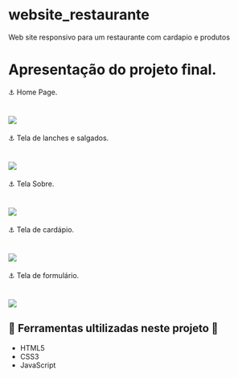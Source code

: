 # website_restaurante
 Web site responsivo para um restaurante com cardapio e produtos

# Apresentação do projeto final.
⚓ Home Page.
<h1> <img src="https://ik.imagekit.io/linikernogueira/home-page_lACyxi0nH.png?ik-sdk-version=javascript-1.4.3&updatedAt=1659989119240"/>
</h1>

⚓ Tela de lanches e salgados.
<h1> <img src="https://ik.imagekit.io/linikernogueira/lanches_ajDxZ50hd.png?ik-sdk-version=javascript-1.4.3&updatedAt=1659989119508"/>
</h1>

⚓ Tela Sobre.
<h1> <img src="https://ik.imagekit.io/linikernogueira/sobre_OB4010yTA.png?ik-sdk-version=javascript-1.4.3&updatedAt=1659989118911"/>
</h1>

⚓ Tela de cardápio.
<h1> <img src="https://ik.imagekit.io/linikernogueira/cardapio_lscQfX7HN.png?ik-sdk-version=javascript-1.4.3&updatedAt=1659989118860"/>
</h1>

⚓ Tela de formulário.
<h1> <img src="https://ik.imagekit.io/linikernogueira/formulario_1frO_Zq3_r.png?ik-sdk-version=javascript-1.4.3&updatedAt=1659989118896"/>
</h1>

## 🔨 Ferramentas ultilizadas neste projeto 🔨

- HTML5
- CSS3
- JavaScript
